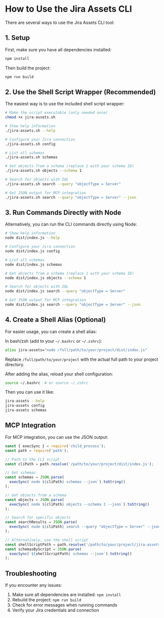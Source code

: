 # How to Use the Jira Assets CLI

There are several ways to use the Jira Assets CLI tool:

## 1. Setup

First, make sure you have all dependencies installed:

```bash
npm install
```

Then build the project:

```bash
npm run build
```

## 2. Use the Shell Script Wrapper (Recommended)

The easiest way is to use the included shell script wrapper:

```bash
# Make the script executable (only needed once)
chmod +x jira-assets.sh

# Show help information
./jira-assets.sh --help

# Configure your Jira connection
./jira-assets.sh config

# List all schemas
./jira-assets.sh schemas

# Get objects from a schema (replace 1 with your schema ID)
./jira-assets.sh objects --schema 1

# Search for objects with IQL
./jira-assets.sh search --query "objectType = Server"

# Get JSON output for MCP integration
./jira-assets.sh search --query "objectType = Server" --json
```

## 3. Run Commands Directly with Node

Alternatively, you can run the CLI commands directly using Node:

```bash
# Show help information
node dist/index.js --help

# Configure your Jira connection
node dist/index.js config

# List all schemas
node dist/index.js schemas

# Get objects from a schema (replace 1 with your schema ID)
node dist/index.js objects --schema 1

# Search for objects with IQL
node dist/index.js search --query "objectType = Server"

# Get JSON output for MCP integration
node dist/index.js search --query "objectType = Server" --json
```

## 4. Create a Shell Alias (Optional)

For easier usage, you can create a shell alias:

In bash/zsh (add to your `~/.bashrc` or `~/.zshrc`):

```bash
alias jira-assets="node /full/path/to/your/project/dist/index.js"
```

Replace `/full/path/to/your/project` with the actual full path to your project directory.

After adding the alias, reload your shell configuration:

```bash
source ~/.bashrc  # or source ~/.zshrc
```

Then you can use it like:

```bash
jira-assets --help
jira-assets config
jira-assets schemas
```

## MCP Integration

For MCP integration, you can use the JSON output:

```javascript
const { execSync } = require('child_process');
const path = require('path');

// Path to the CLI script
const cliPath = path.resolve('/path/to/your/project/dist/index.js');

// Get schemas
const schemas = JSON.parse(
  execSync(`node ${cliPath} schemas --json`).toString()
);

// Get objects from a schema
const objects = JSON.parse(
  execSync(`node ${cliPath} objects --schema 1 --json`).toString()
);

// Search for specific objects
const searchResults = JSON.parse(
  execSync(`node ${cliPath} search --query "objectType = Server" --json`).toString()
);

// Alternatively, use the shell script
const shellScriptPath = path.resolve('/path/to/your/project/jira-assets.sh');
const schemasByScript = JSON.parse(
  execSync(`${shellScriptPath} schemas --json`).toString()
);
```

## Troubleshooting

If you encounter any issues:

1. Make sure all dependencies are installed: `npm install`
2. Rebuild the project: `npm run build`
3. Check for error messages when running commands
4. Verify your Jira credentials and connection
